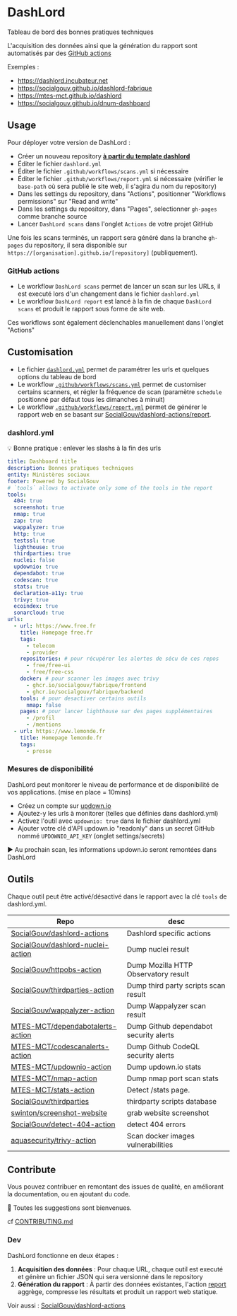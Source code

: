 # DashLord

Tableau de bord des bonnes pratiques techniques

L'acquisition des données ainsi que la génération du rapport sont automatisés par des [GitHub actions](https://github.com/features/actions)

Exemples :

- https://dashlord.incubateur.net
- https://socialgouv.github.io/dashlord-fabrique
- https://mtes-mct.github.io/dashlord
- https://socialgouv.github.io/dnum-dashboard

## Usage

Pour déployer votre version de DashLord :

- Créer un nouveau repository [**à partir du template dashlord**](https://github.com/SocialGouv/dashlord)
- Éditer le fichier `dashlord.yml`
- Éditer le fichier `.github/workflows/scans.yml` si nécessaire
- Éditer le fichier `.github/workflows/report.yml` si nécessaire (vérifier le `base-path` où sera publié le site web, il s'agira du nom du repository)
- Dans les settings du repository, dans "Actions", positionner "Workflows permissions" sur "Read and write"
- Dans les settings du repository, dans "Pages", selectionner `gh-pages` comme branche source
- Lancer `DashLord scans` dans l'onglet `Actions` de votre projet GitHub

Une fois les scans terminés, un rapport sera généré dans la branche `gh-pages` du repository, il sera disponible sur `https://[organisation].github.io/[repository]` (publiquement).

### GitHub actions

- Le workflow `DashLord scans` permet de lancer un scan sur les URLs, il est executé lors d'un changement dans le fichier `dashlord.yml`
- Le workflow `DashLord report` est lancé à la fin de chaque `DashLord scans` et produit le rapport sous forme de site web.

Ces workflows sont également déclenchables manuellement dans l'onglet "Actions"

## Customisation

- Le fichier [`dashlord.yml`](./dashlord.yml) permet de paramétrer les urls et quelques options du tableau de bord
- Le workflow [`.github/workflows/scans.yml`](./.github/workflows/scans.yml) permet de customiser certains scanners, et régler la fréquence de scan (paramètre `schedule` positionné par défaut tous les dimanches à minuit)
- Le workflow [`.github/workflows/report.yml`](./.github/workflows/report.yml) permet de générer le rapport web en se basant sur [SocialGouv/dashlord-actions/report](https://github.com/SocialGouv/dashlord-actions).

### dashlord.yml

💡 Bonne pratique : enlever les slashs à la fin des urls

```yml
title: Dashboard title
description: Bonnes pratiques techniques
entity: Ministères sociaux
footer: Powered by SocialGouv
# `tools` allows to activate only some of the tools in the report
tools:
  404: true
  screenshot: true
  nmap: true
  zap: true
  wappalyzer: true
  http: true
  testssl: true
  lighthouse: true
  thirdparties: true
  nuclei: false
  updownio: true
  dependabot: true
  codescan: true
  stats: true
  declaration-a11y: true
  trivy: true
  ecoindex: true
  sonarcloud: true
urls:
  - url: https://www.free.fr
    title: Homepage free.fr
    tags:
      - telecom
      - provider
    repositories: # pour récupérer les alertes de sécu de ces repos
      - free/free-ui
      - free/free-css
    docker: # pour scanner les images avec trivy
      - ghcr.io/socialgouv/fabrique/frontend
      - ghcr.io/socialgouv/fabrique/backend
    tools: # pour desactiver certains outils
      nmap: false
    pages: # pour lancer lighthouse sur des pages supplémentaires
      - /profil
      - /mentions
  - url: https://www.lemonde.fr
    title: Homepage lemonde.fr
    tags:
      - presse
```

### Mesures de disponibilité

DashLord peut monitorer le niveau de performance et de disponibilité de vos applications. (mise en place = 10mins)

- Créez un compte sur [updown.io](https://updown.io)
- Ajoutez-y les urls à monitorer (telles que définies dans dashlord.yml)
- Activez l'outil avec `updownio: true` dans le fichier dashlord.yml
- Ajouter votre clé d'API updown.io "readonly" dans un secret GitHub nommé `UPDOWNIO_API_KEY` (onglet settings/secrets)

▶ Au prochain scan, les informations updown.io seront remontées dans DashLord

## Outils

Chaque outil peut être activé/désactivé dans le rapport avec la clé `tools` de dashlord.yml.

| Repo                                                                                      | desc                                   |
| ----------------------------------------------------------------------------------------- | -------------------------------------- |
| [SocialGouv/dashlord-actions](https://github.com/SocialGouv/dashlord-actions)             | Dashlord specific actions              |
| [SocialGouv/dashlord-nuclei-action](https://github.com/SocialGouv/dashlord-nuclei-action) | Dump nuclei result                     |
| [SocialGouv/httpobs-action](https://github.com/SocialGouv/httpobs-action)                 | Dump Mozilla HTTP Observatory result   |
| [SocialGouv/thirdparties-action](https://github.com/SocialGouv/thirdparties-action)       | Dump third party scripts scan result   |
| [SocialGouv/wappalyzer-action](https://github.com/SocialGouv/wappalyzer-action)           | Dump Wappalyzer scan result            |
| [MTES-MCT/dependabotalerts-action](https://github.com/MTES-MCT/dependabotalerts-action)   | Dump Github dependabot security alerts |
| [MTES-MCT/codescanalerts-action](https://github.com/MTES-MCT/codescanalerts-action)       | Dump Github CodeQL security alerts     |
| [MTES-MCT/updownio-action](https://github.com/MTES-MCT/updownio-action)                   | Dump updown.io stats                   |
| [MTES-MCT/nmap-action](https://github.com/MTES-MCT/nmap-action)                           | Dump nmap port scan stats              |
| [MTES-MCT/stats-action](https://github.com/MTES-MCT/stats-action)                         | Detect /stats page.                    |
| [SocialGouv/thirdparties](https://github.com/SocialGouv/thirdparties)                     | thirdparty scripts database            |
| [swinton/screenshot-website](https://github.com/swinton/screenshot-website)               | grab website screenshot                |
| [SocialGouv/detect-404-action](https://github.com/SocialGouv/detect-404-action)           | detect 404 errors                      |
| [aquasecurity/trivy-action](https://github.com/aquasecurity/trivy-action)                 | Scan docker images vulnerabilities     |

## Contribute

Vous pouvez contribuer en remontant des issues de qualité, en améliorant la documentation, ou en ajoutant du code.

🤗 Toutes les suggestions sont bienvenues.

cf [CONTRIBUTING.md](./CONTRIBUTING.md)

### Dev

DashLord fonctionne en deux étapes :

1. **Acquisition des données** : Pour chaque URL, chaque outil est executé et génère un fichier JSON qui sera versionné dans le repository
2. **Génération du rapport** : À partir des données existantes, l'action [report](https://github.com/SocialGouv/dashlord-actions) aggrège, compresse les résultats et produit un rapport web statique.

Voir aussi : [SocialGouv/dashlord-actions](https://github.com/SocialGouv/dashlord-actions)
